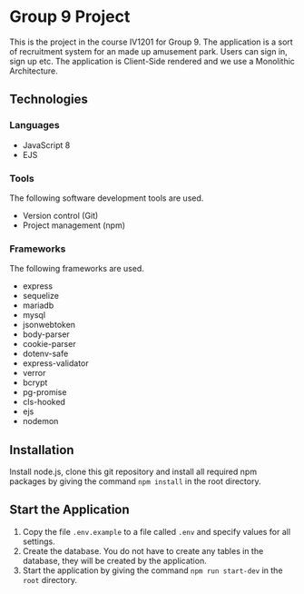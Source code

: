 # Group 9 Project

This is the project in the course IV1201 for Group 9. The application is a sort of recruitment system for an made up amusement park. Users can sign in, sign up etc. The application is Client-Side rendered and we use a Monolithic Architecture. 

## Technologies

### Languages
- JavaScript 8
- EJS

### Tools

The following software development tools are used.

- Version control (Git)
- Project management (npm)

### Frameworks

The following frameworks are used.

- express
- sequelize
- mariadb
- mysql
- jsonwebtoken
- body-parser
- cookie-parser
- dotenv-safe
- express-validator
- verror
- bcrypt
- pg-promise
- cls-hooked
- ejs
- nodemon

## Installation

Install node.js, clone this git repository and install all required npm packages by giving the command `npm install` in the root directory.

## Start the Application

1. Copy the file `.env.example` to a file called `.env` and specify values for all settings.
1. Create the database. You do not have to create any tables in the database, they will be created by the application.
1. Start the application by giving the command `npm run start-dev` in the `root` directory.
 
